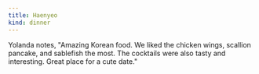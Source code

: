 ```yaml
---
title: Haenyeo
kind: dinner
---
```

Yolanda notes, "Amazing Korean food. We liked the chicken wings, scallion pancake, and sablefish the most. The cocktails were also tasty and interesting. Great place for a cute date."
